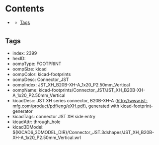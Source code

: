 



Contents
========

* [](#)
	* [Tags](#tags)

# 

## Tags

- index: 2399
- hexID: 
- oompType: FOOTPRINT
- oompSize: kicad
- oompColor: kicad-footprints
- oompDesc: Connector_JST
- oompIndex: JST_XH_B20B-XH-A_1x20_P2.50mm_Vertical
- oompName: kicad-footprints/Connector_JST/JST_XH_B20B-XH-A_1x20_P2.50mm_Vertical
- kicadDesc: JST XH series connector, B20B-XH-A (http://www.jst-mfg.com/product/pdf/eng/eXH.pdf), generated with kicad-footprint-generator
- kicadTags: connector JST XH side entry
- kicadAttr: through_hole
- kicad3DModel: ${KICAD6_3DMODEL_DIR}/Connector_JST.3dshapes/JST_XH_B20B-XH-A_1x20_P2.50mm_Vertical.wrl
